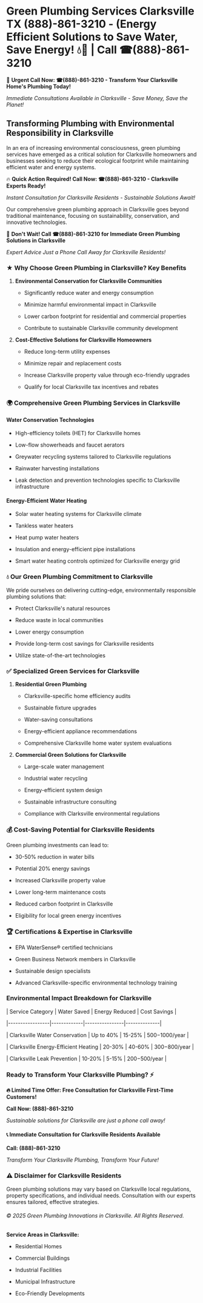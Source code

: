 # Green Plumbing Services Clarksville TX (888)-861-3210 - (Energy Efficient Solutions to Save Water, Save Energy! 💧🌿 | Call ☎(888)-861-3210

🚨 **Urgent Call Now: ☎(888)-861-3210 - Transform Your Clarksville Home's Plumbing Today!**
*Immediate Consultations Available in Clarksville - Save Money, Save the Planet!*

## Transforming Plumbing with Environmental Responsibility in Clarksville

In an era of increasing environmental consciousness, green plumbing services have emerged as a critical solution for Clarksville homeowners and businesses seeking to reduce their ecological footprint while maintaining efficient water and energy systems. 

🔥 **Quick Action Required! Call Now: ☎(888)-861-3210 - Clarksville Experts Ready!**
*Instant Consultation for Clarksville Residents - Sustainable Solutions Await!*

Our comprehensive green plumbing approach in Clarksville goes beyond traditional maintenance, focusing on sustainability, conservation, and innovative technologies.

🚨 **Don't Wait! Call ☎(888)-861-3210 for Immediate Green Plumbing Solutions in Clarksville**
*Expert Advice Just a Phone Call Away for Clarksville Residents!*

### ★ Why Choose Green Plumbing in Clarksville? Key Benefits

1. **Environmental Conservation for Clarksville Communities** 
   - Significantly reduce water and energy consumption
   - Minimize harmful environmental impact in Clarksville
   - Lower carbon footprint for residential and commercial properties
   - Contribute to sustainable Clarksville community development

2. **Cost-Effective Solutions for Clarksville Homeowners** 
   - Reduce long-term utility expenses
   - Minimize repair and replacement costs
   - Increase Clarksville property value through eco-friendly upgrades
   - Qualify for local Clarksville tax incentives and rebates

### 🌍 Comprehensive Green Plumbing Services in Clarksville

#### Water Conservation Technologies
- High-efficiency toilets (HET) for Clarksville homes
- Low-flow showerheads and faucet aerators
- Greywater recycling systems tailored to Clarksville regulations
- Rainwater harvesting installations
- Leak detection and prevention technologies specific to Clarksville infrastructure

#### Energy-Efficient Water Heating
- Solar water heating systems for Clarksville climate
- Tankless water heaters
- Heat pump water heaters
- Insulation and energy-efficient pipe installations
- Smart water heating controls optimized for Clarksville energy grid

### 💧 Our Green Plumbing Commitment to Clarksville

We pride ourselves on delivering cutting-edge, environmentally responsible plumbing solutions that:
- Protect Clarksville's natural resources
- Reduce waste in local communities
- Lower energy consumption
- Provide long-term cost savings for Clarksville residents
- Utilize state-of-the-art technologies

### ✅ Specialized Green Services for Clarksville

1. **Residential Green Plumbing**
   - Clarksville-specific home efficiency audits
   - Sustainable fixture upgrades
   - Water-saving consultations
   - Energy-efficient appliance recommendations
   - Comprehensive Clarksville home water system evaluations

2. **Commercial Green Solutions for Clarksville**
   - Large-scale water management
   - Industrial water recycling
   - Energy-efficient system design
   - Sustainable infrastructure consulting
   - Compliance with Clarksville environmental regulations

### 💰 Cost-Saving Potential for Clarksville Residents

Green plumbing investments can lead to:
- 30-50% reduction in water bills
- Potential 20% energy savings
- Increased Clarksville property value
- Lower long-term maintenance costs
- Reduced carbon footprint in Clarksville
- Eligibility for local green energy incentives

### 🏆 Certifications & Expertise in Clarksville

- EPA WaterSense® certified technicians
- Green Business Network members in Clarksville
- Sustainable design specialists
- Advanced Clarksville-specific environmental technology training

### Environmental Impact Breakdown for Clarksville

| Service Category | Water Saved | Energy Reduced | Cost Savings |
|-----------------|-------------|----------------|--------------|
| Clarksville Water Conservation | Up to 40% | 15-25% | $500-$1000/year |
| Clarksville Energy-Efficient Heating | 20-30% | 40-60% | $300-$800/year |
| Clarksville Leak Prevention | 10-20% | 5-15% | $200-$500/year |

### Ready to Transform Your Clarksville Plumbing? ⚡

**🔥 Limited Time Offer: Free Consultation for Clarksville First-Time Customers!**

**Call Now: (888)-861-3210**
*Sustainable solutions for Clarksville are just a phone call away!*

#### 📞 Immediate Consultation for Clarksville Residents Available

**Call: (888)-861-3210**
*Transform Your Clarksville Plumbing, Transform Your Future!*

### ⚠️ Disclaimer for Clarksville Residents

Green plumbing solutions may vary based on Clarksville local regulations, property specifications, and individual needs. Consultation with our experts ensures tailored, effective strategies.

###### © 2025 Green Plumbing Innovations in Clarksville. All Rights Reserved.

**Service Areas in Clarksville:** 
- Residential Homes
- Commercial Buildings
- Industrial Facilities
- Municipal Infrastructure
- Eco-Friendly Developments